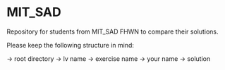 MIT_SAD
=======

Repository for students from MIT_SAD FHWN to compare their solutions.

Please keep the following structure in mind:

-> root directory -> lv name -> exercise name -> your name -> solution
